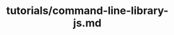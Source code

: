 ---
title: tutorials/command-line-library-js.md
showAuthorInfo: false
redirect_path: /docs/command-line-library-js
---